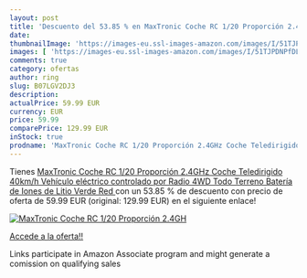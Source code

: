 ```yaml
---
layout: post
title: 'Descuento del 53.85 % en MaxTronic Coche RC 1/20 Proporción 2.4GH'
date: 
thumbnailImage: 'https://images-eu.ssl-images-amazon.com/images/I/51TJPDNPfDL._SL200_.jpg'
images: [ 'https://images-eu.ssl-images-amazon.com/images/I/51TJPDNPfDL._SL200_.jpg' ]
comments: true
category: ofertas
author: ring
slug: B07LGV2DJ3
description:
actualPrice: 59.99 EUR
currency: EUR
price: 59.99
comparePrice: 129.99 EUR
inStock: true
prodname: 'MaxTronic Coche RC 1/20 Proporción 2.4GHz Coche Teledirigido 40km/h Vehículo eléctrico controlado por Radio 4WD Todo Terreno Batería de Iones de Litio  Verde  Red '
---
```


Tienes [MaxTronic Coche RC 1/20 Proporción 2.4GHz Coche Teledirigido 40km/h Vehículo eléctrico controlado por Radio 4WD Todo Terreno Batería de Iones de Litio  Verde  Red ](https://www.amazon.es/dp/B07LGV2DJ3/?tag=tolees-21) con un 53.85 % de descuento con precio de oferta de 59.99 EUR (original: 129.99 EUR) en el siguiente enlace!

[![MaxTronic Coche RC 1/20 Proporción 2.4GH](https://images-eu.ssl-images-amazon.com/images/I/51TJPDNPfDL._SL200_.jpg)](https://www.amazon.es/dp/B07LGV2DJ3/?tag=tolees-21)

[Accede a la oferta!!](https://www.amazon.es/dp/B07LGV2DJ3/?tag=tolees-21)

Links participate in Amazon Associate program and might generate a comission on qualifying sales



